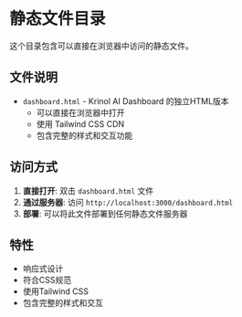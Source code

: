 # 静态文件目录

这个目录包含可以直接在浏览器中访问的静态文件。

## 文件说明

- `dashboard.html` - Krinol AI Dashboard 的独立HTML版本
  - 可以直接在浏览器中打开
  - 使用 Tailwind CSS CDN
  - 包含完整的样式和交互功能

## 访问方式

1. **直接打开**: 双击 `dashboard.html` 文件
2. **通过服务器**: 访问 `http://localhost:3000/dashboard.html`
3. **部署**: 可以将此文件部署到任何静态文件服务器

## 特性

- 响应式设计
- 符合CSS规范
- 使用Tailwind CSS
- 包含完整的样式和交互
